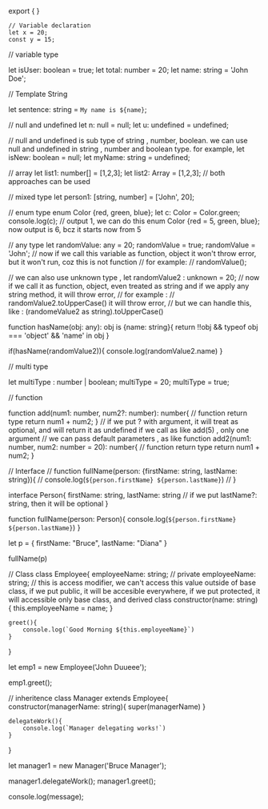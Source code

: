 <div>
    export { } <br>


<code>
// Variable declaration
let x = 20;
const y = 15;
</code>

// variable type

let isUser: boolean = true;
let total: number = 20;
let name: string = 'John Doe';

// Template String

let sentence: string = `My name is ${name}`;

// null and undefined
let n: null = null;
let u: undefined = undefined;

// null and undefined is sub type of string , number, boolean. we can use null and undefined in string , number and boolean type. for example,
let isNew: boolean = null;
let myName: string = undefined;


// array
let list1: number[] = [1,2,3];
let list2: Array<number> = [1,2,3]; // both approaches can be used

// mixed type
let person1: [string, number] = ['John', 20];

// enum type
enum Color {red, green, blue};
let c: Color = Color.green;
console.log(c); // output 1, we can do this enum Color {red = 5, green, blue}; now output is 6, bcz it starts now from 5


// any type 
let randomValue: any = 20;
randomValue = true;
randomValue = 'John';
// now if we call this variable as function, object it won't throw error, but it won't run, coz this is not function
// for example: 
// randomValue();

// we can also use unknown type ,
let randomValue2 : unknown = 20;
// now if we call it as function, object, even treated as string and if we apply any string method, it will throw error,
// for example :
// randomValue2.toUpperCase() it will throw error,
// but we can handle this, like : (randomeValue2 as string).toUpperCase()

function hasName(obj: any): obj is {name: string}{
    return !!obj && typeof obj === 'object' && 'name' in obj
}

if(hasName(randomValue2)){
    console.log(randomValue2.name)
}

// multi type

let multiType : number | boolean;
multiType = 20;
multiType = true;

// function

function add(num1: number, num2?: number): number{ // function return type
    return num1 + num2;
}
// if we put ? with argument, it will treat as optional, and will return it as undefined if we call as like add(5) , only one argument
// we can pass default parameters , as like 
function add2(num1: number, num2: number = 20): number{ // function return type
    return num1 + num2;
}

// Interface 
// function fullName(person: {firstName: string, lastName: string}){
//     console.log(`${person.firstName} ${person.lastName}`)
// }

interface Person{
    firstName: string,
    lastName: string // if we put lastName?:  string, then it will be optional
}

function fullName(person: Person){
    console.log(`${person.firstName} ${person.lastName}`)
}

let p = {
    firstName: "Bruce",
    lastName: "Diana"
}

fullName(p)

// Class 
class Employee{
    employeeName: string;  // private employeeName: string; // this is access modifier, we can't access this value outside of base class, if we put public, it will be accesible everywhere, if we put protected, it will accessible only base class, and derived class
    constructor(name: string){
        this.employeeName = name;
    }

    greet(){
        console.log(`Good Morning ${this.employeeName}`)
    }
}

let emp1 = new Employee('John Duueee');

emp1.greet();

// inheritence
class Manager extends Employee{
    constructor(managerName: string){
        super(managerName)
    }

    delegateWork(){
        console.log(`Manager delegating works!`)
    }
}

let manager1 = new Manager('Bruce Manager');

manager1.delegateWork();
manager1.greet();

console.log(message);
</div>